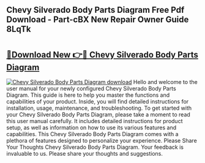 ## Chevy Silverado Body Parts Diagram Free Pdf Download - Part-cBX New Repair Owner Guide 8LqTk

# <h2><a href="http://dfqb7j.blite.top/?on=Chevy+Silverado+Body+Parts+Diagram">🔗Download New 👉🔴 Chevy Silverado Body Parts Diagram</a></h2>

[![Chevy Silverado Body Parts Diagram download](https://i.imgur.com/lujVjoI.png)](http://dfqb7j.blite.top/?on=Chevy+Silverado+Body+Parts+Diagram)
Hello and welcome to the user manual for your newly configured Chevy Silverado Body Parts Diagram. This guide is here to help you master the functions and capabilities of your product. Inside, you will find detailed instructions for installation, usage, maintenance, and troubleshooting. To get started with your Chevy Silverado Body Parts Diagram, please take a moment to read this user manual carefully. It includes detailed instructions for product setup, as well as information on how to use its various features and capabilities. This Chevy Silverado Body Parts Diagram comes with a plethora of features designed to personalize your experience. Please Share Your Thoughts Chevy Silverado Body Parts Diagram. Your feedback is invaluable to us. Please share your thoughts and suggestions.

